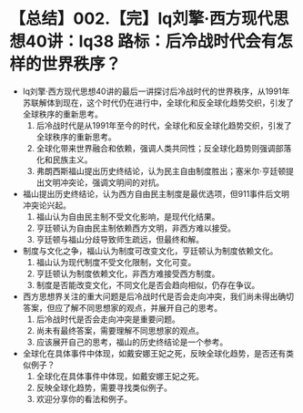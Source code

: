 # 【总结】002.【完】lq刘擎·西方现代思想40讲：lq38 路标：后冷战时代会有怎样的世界秩序？

-   lq刘擎·西方现代思想40讲的最后一讲探讨后冷战时代的世界秩序，从1991年苏联解体到现在，这个时代仍在进行中，全球化和反全球化趋势交织，引发了全球秩序的重新思考。
    1.  后冷战时代是从1991年至今的时代，全球化和反全球化趋势交织，引发了全球秩序的重新思考。
    2.  全球化带来世界融合和依赖，强调人类共同性；反全球化趋势则强调部落化和民族主义。
    3.  弗朗西斯福山提出历史终结论，认为民主自由制度胜出；塞米尔·亨廷顿提出文明冲突论，强调文明间的对抗。
-   福山提出历史终结论，认为西方自由民主制度是最优选项，但911事件后文明冲突论兴起。
    1.  福山认为自由民主制不受文化影响，是现代化结果。
    2.  亨廷顿认为自由民主制依赖西方文明，非西方难以接受。
    3.  亨廷顿与福山分歧导致师生疏远，但最终和解。
-   制度与文化之争，福山认为制度可改变文化，亨廷顿认为制度依赖文化。
    1.  福山认为现代制度不受文化限制，文化可变。
    2.  亨廷顿认为制度依赖文化，非西方难接受西方制度。
    3.  制度是否能改变文化，不同文化是否会趋向相似，仍存在争议。
-   西方思想界关注的重大问题是后冷战时代是否会走向冲突，我们尚未得出确切答案，但应了解不同思想家的观点，并展开自己的思考。
    1.  后冷战时代是否会走向冲突是重要问题。
    2.  尚未有最终答案，需要理解不同思想家的观点。
    3.  应该展开自己的思考，福山的历史终结论是一个参考。
-   全球化在具体事件中体现，如戴安娜王妃之死，反映全球化趋势，是否还有类似例子？
    1.  全球化在具体事件中体现，如戴安娜王妃之死。
    2.  反映全球化趋势，需要寻找类似例子。
    3.  欢迎分享你的看法和例子。